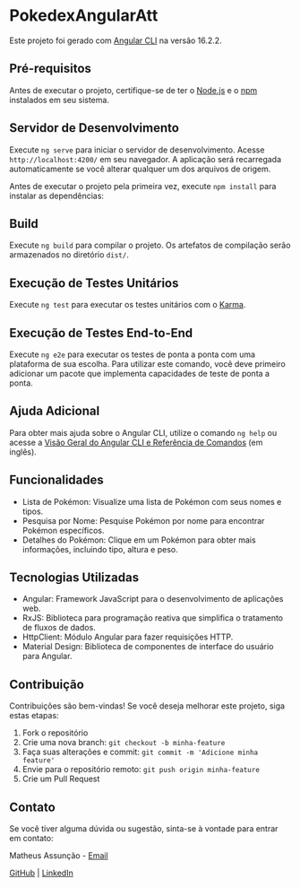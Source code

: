 # PokedexAngularAtt

Este projeto foi gerado com [Angular CLI](https://github.com/angular/angular-cli) na versão 16.2.2.

## Pré-requisitos

Antes de executar o projeto, certifique-se de ter o [Node.js](https://nodejs.org/) e o [npm](https://www.npmjs.com/) instalados em seu sistema.

## Servidor de Desenvolvimento

Execute `ng serve` para iniciar o servidor de desenvolvimento. Acesse `http://localhost:4200/` em seu navegador. A aplicação será recarregada automaticamente se você alterar qualquer um dos arquivos de origem.

Antes de executar o projeto pela primeira vez, execute `npm install` para instalar as dependências:

## Build

Execute `ng build` para compilar o projeto. Os artefatos de compilação serão armazenados no diretório `dist/`.

## Execução de Testes Unitários

Execute `ng test` para executar os testes unitários com o [Karma](https://karma-runner.github.io).

## Execução de Testes End-to-End

Execute `ng e2e` para executar os testes de ponta a ponta com uma plataforma de sua escolha. Para utilizar este comando, você deve primeiro adicionar um pacote que implementa capacidades de teste de ponta a ponta.

## Ajuda Adicional

Para obter mais ajuda sobre o Angular CLI, utilize o comando `ng help` ou acesse a [Visão Geral do Angular CLI e Referência de Comandos](https://angular.io/cli) (em inglês).

## Funcionalidades

- Lista de Pokémon: Visualize uma lista de Pokémon com seus nomes e tipos.
- Pesquisa por Nome: Pesquise Pokémon por nome para encontrar Pokémon específicos.
- Detalhes do Pokémon: Clique em um Pokémon para obter mais informações, incluindo tipo, altura e peso.

## Tecnologias Utilizadas

- Angular: Framework JavaScript para o desenvolvimento de aplicações web.
- RxJS: Biblioteca para programação reativa que simplifica o tratamento de fluxos de dados.
- HttpClient: Módulo Angular para fazer requisições HTTP.
- Material Design: Biblioteca de componentes de interface do usuário para Angular.

## Contribuição

Contribuições são bem-vindas! Se você deseja melhorar este projeto, siga estas etapas:

1. Fork o repositório
2. Crie uma nova branch: `git checkout -b minha-feature`
3. Faça suas alterações e commit: `git commit -m 'Adicione minha feature'`
4. Envie para o repositório remoto: `git push origin minha-feature`
5. Crie um Pull Request


## Contato

Se você tiver alguma dúvida ou sugestão, sinta-se à vontade para entrar em contato:

Matheus Assunção - [Email](matheusassuncao@gmail.com)

[GitHub](https://github.com/matheusasc) | [LinkedIn](https://www.linkedin.com/in/matheus-assuncao-607879180/)

